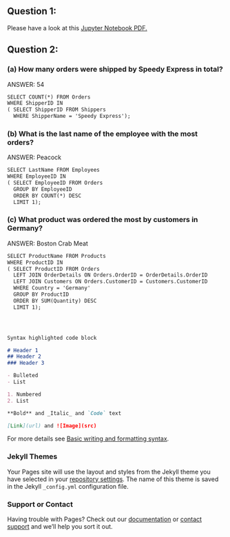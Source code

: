 ## Question 1:

Please have a look at this [Jupyter Notebook PDF.](https://drive.google.com/file/d/162sqjfWvnPuxHzr4VQpuCmFcwgcoxBQF/view?usp=sharing)

## Question 2:

### (a) How many orders were shipped by Speedy Express in total?
ANSWER: 54

```markdown
SELECT COUNT(*) FROM Orders
WHERE ShipperID IN
( SELECT ShipperID FROM Shippers
  WHERE ShipperName = 'Speedy Express');
```


### (b) What is the last name of the employee with the most orders?
ANSWER: Peacock

```markdown
SELECT LastName FROM Employees
WHERE EmployeeID IN 
( SELECT EmployeeID FROM Orders
  GROUP BY EmployeeID
  ORDER BY COUNT(*) DESC
  LIMIT 1);
```

### (c) What product was ordered the most by customers in Germany?
ANSWER: Boston Crab Meat

```markdown
SELECT ProductName FROM Products 
WHERE ProductID IN
( SELECT ProductID FROM Orders
  LEFT JOIN OrderDetails ON Orders.OrderID = OrderDetails.OrderID
  LEFT JOIN Customers ON Orders.CustomerID = Customers.CustomerID
  WHERE Country = 'Germany' 
  GROUP BY ProductID
  ORDER BY SUM(Quantity) DESC 
  LIMIT 1);
```









```markdown



Syntax highlighted code block

# Header 1
## Header 2
### Header 3

- Bulleted
- List

1. Numbered
2. List

**Bold** and _Italic_ and `Code` text

[Link](url) and ![Image](src)
```

For more details see [Basic writing and formatting syntax](https://docs.github.com/en/github/writing-on-github/getting-started-with-writing-and-formatting-on-github/basic-writing-and-formatting-syntax).

### Jekyll Themes

Your Pages site will use the layout and styles from the Jekyll theme you have selected in your [repository settings](https://github.com/ester-tsai/Ester-Tsai-Shopify-Data-Science-Intern-Challenge.github.io/settings/pages). The name of this theme is saved in the Jekyll `_config.yml` configuration file.

### Support or Contact

Having trouble with Pages? Check out our [documentation](https://docs.github.com/categories/github-pages-basics/) or [contact support](https://support.github.com/contact) and we’ll help you sort it out.
